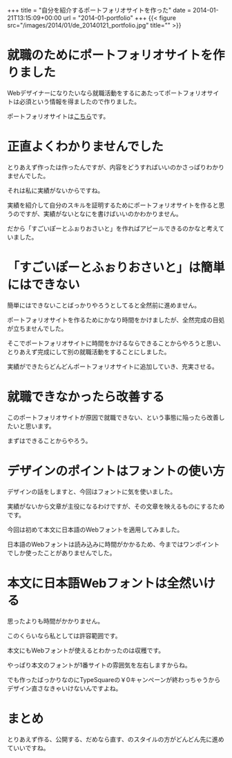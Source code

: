 +++
title = "自分を紹介するポートフォリオサイトを作った"
date = 2014-01-21T13:15:09+00:00
url = "2014-01-portfolio"
+++
{{< figure src="/images/2014/01/de_20140121_portfolio.jpg" title="" >}}

# 就職のためにポートフォリオサイトを作りました

Webデザイナーになりたいなら就職活動をするにあたってポートフォリオサイトは必須という情報を得ましたので作りました。
  
ポートフォリオサイトは[こちら](http://5000164.jp/portfolio/)です。

# 正直よくわかりませんでした

とりあえず作ったは作ったんですが、内容をどうすればいいのかさっぱりわかりませんでした。
  
それは私に実績がないからですね。
  
実績を紹介して自分のスキルを証明するためにポートフォリオサイトを作ると思うのですが、実績がないとなにを書けばいいのかわかりません。
  
だから「すごいぽーとふぉりおさいと」を作ればアピールできるのかなと考えていました。

# 「すごいぽーとふぉりおさいと」は簡単にはできない

簡単にはできないことばっかりやろうとしてると全然前に進めません。
  
ポートフォリオサイトを作るためにかなり時間をかけましたが、全然完成の目処が立ちませんでした。
  
そこでポートフォリオサイトに時間をかけるならできることからやろうと思い、とりあえず完成にして別の就職活動をすることにしました。
  
実績ができたらどんどんポートフォリオサイトに追加していき、充実させる。

# 就職できなかったら改善する

このポートフォリオサイトが原因で就職できない、という事態に陥ったら改善したいと思います。
  
まずはできることからやろう。

# デザインのポイントはフォントの使い方

デザインの話をしますと、今回はフォントに気を使いました。
  
実績がないから文章が主役になるわけですが、その文章を映えるものにするためです。
  
今回は初めて本文に日本語のWebフォントを適用してみました。
  
日本語のWebフォントは読み込みに時間がかかるため、今まではワンポイントでしか使ったことがありませんでした。

# 本文に日本語Webフォントは全然いける

思ったよりも時間がかかりません。
  
このくらいなら私としては許容範囲です。
  
本文にもWebフォントが使えるとわかったのは収穫です。
  
やっぱり本文のフォントが1番サイトの雰囲気を左右しますからね。
  
でも作ったばっかりなのにTypeSquareの￥0キャンペーンが終わっちゃうからデザイン直さなきゃいけないんですよね。

# まとめ

とりあえず作る、公開する、だめなら直す、のスタイルの方がどんどん先に進めていいですね。
